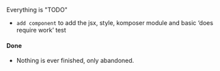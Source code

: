 Everything is "TODO"

- `add component` to add the jsx, style, komposer module and basic ‘does require work’ test

#### Done
- Nothing is ever finished, only abandoned.
